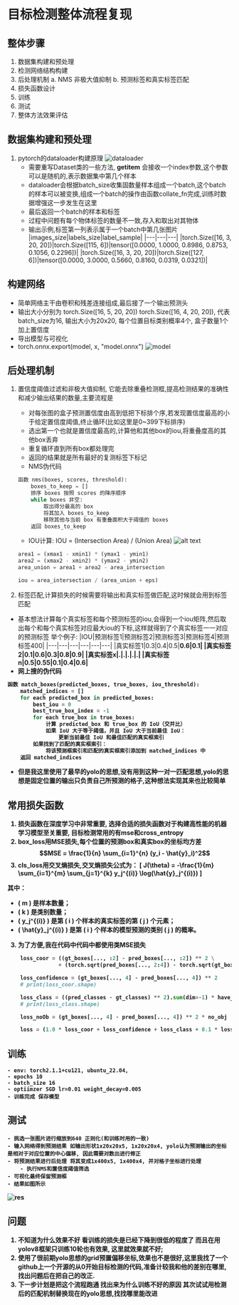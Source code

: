 # 目标检测整体流程复现
## 整体步骤
1. 数据集构建和预处理
2. 检测网络结构构建
3. 后处理机制
    a. NMS 非极大值抑制
    b. 预测标签和真实标签匹配
4. 损失函数设计
5. 训练
6. 测试
7. 整体方法效果评估
## 数据集构建和预处理
1. pytorch的dataloader构建原理
![dataloader](./imgs/20200414143857354.png)
    - 需要重写Dataset类的一些方法, __getitem__ 会接收一个index参数,这个参数可以是随机的,表示数据集中第几个样本
    - dataloader会根据batch_size收集固数量样本组成一个batch,这个batch的样本可以被变换,组成一个batch的操作由函数collate_fn完成,训练时数据增强这一步发生在这里
    - 最后返回一个batch的样本和标签
    - 过程中问题有每个物体标签的数量不一致,存入和取出对其物体
    - 输出示例,标签第一列表示属于一个batch中第几张图片
    |images_size|labels_size|label_sample|
    |---|---|---|
    |torch.Size([16, 3, 20, 20])|torch.Size([115, 6])|tensor([0.0000, 1.0000, 0.8986, 0.8753, 0.1056, 0.2296])|
    |torch.Size([16, 3, 20, 20])|torch.Size([127, 6])|tensor([0.0000, 3.0000, 0.5660, 0.8160, 0.0319, 0.0321])|
## 构建网络
- 简单网络主干由卷积和残差连接组成,最后接了一个输出预测头
- 输出大小分别为 torch.Size([16, 5, 20, 20]) torch.Size([16, 4, 20, 20]), 代表batch_size为16, 输出大小为20x20, 每个位置目标类别概率4个, 盒子数量1个加上置信度
- 导出模型与可视化
- torch.onnx.export(model, x, "model.onnx")
![model](imgs/model.onnx.png)
## 后处理机制
1. 置信度阈值过滤和非极大值抑制, 它能去除重叠检测框,提高检测结果的准确性和减少输出结果的数量,主要流程是
    - 对每张图的盒子预测置信度由高到低把下标排个序,若发现置信度最高的小于给定置信度阈值,终止循环(比如这里是0~399下标排序)
    - 选出第一个也就是置信度最高的,计算他和其他box的iou,将重叠度高的其他box丢弃
    - 重复循环直到所有box都处理完
    - 返回的结果就是所有最好的复测标签下标记
    - NMS伪代码
    ```python
    函数 nms(boxes, scores, threshold):
        boxes_to_keep = []
        排序 boxes 按照 scores 的降序顺序
        while boxes 非空:
            取出得分最高的 box
            将其加入 boxes_to_keep
            移除其他与当前 box 有重叠面积大于阈值的 boxes
        返回 boxes_to_keep
    ```
    - IOU计算: IOU = (Intersection Area) / (Union Area)
    ![alt text](./imgs/iou.png)
    ```python
    area1 = (xmax1 - xmin1) * (ymax1 - ymin1)
    area2 = (xmax2 - xmin2) * (ymax2 - ymin2)
    area_union = area1 + area2 - area_intersection

    iou = area_intersection / (area_union + eps)
    ```

2. 标签匹配,计算损失的时候需要将输出和真实标签做匹配,这时候就会用到标签匹配
- 基本想法计算每个真实标签和每个预测标签的iou,会得到一个iou矩阵,然后取出每个和每个真实标签对应最大iou的下标,这样就得到了个真实标签一一对应的预测标签
举个例子:
    |IOU|预测标签1|预测标签2|预测标签3|预测标签4|预测标签400|
    |---|---|---|---|---|---|
    |真实标签1|0.3|0.4|0.5|<b>0.6|0.1|
    |真实标签2|0.1|0.6|0.3|0.8|<b>0.9|
    |真实标签x|.|.|.|.|.|
    |真实标签n|0.5|0.55|0.1|0.4|<b>0.6|
- 网上搜的伪代码
```python
函数 match_boxes(predicted_boxes, true_boxes, iou_threshold):
    matched_indices = []
    for each predicted_box in predicted_boxes:
        best_iou = 0
        best_true_box_index = -1
        for each true_box in true_boxes:
            计算 predicted_box 和 true_box 的 IoU（交并比）
            如果 IoU 大于等于阈值，并且 IoU 大于当前最佳 IoU：
                更新当前最佳 IoU 和最佳匹配的真实框索引
        如果找到了匹配的真实框索引：
            将该预测框索引和匹配的真实框索引添加到 matched_indices 中
    返回 matched_indices
```
- 但是我这里使用了最早的yolo的思想,没有用到这种一对一匹配思想,yolo的思想是固定位置的输出只负责自己所预测的格子,这种想法实现其来也比较简单
## 常用损失函数
1. 损失函数在深度学习中非常重要, 选择合适的损失函数对于构建高性能的机器学习模型至关重要, 目标检测常用的有mse和cross_entropy
2. box_loss用MSE损失,每个位置的预测box和真实box的坐标均方差
$$MSE = \frac{1}{n} \sum_{i=1}^{n} (y_i - \hat{y}_i)^2$$
3. cls_loss用交叉熵损失,交叉熵损失公式为：
\[ J(\theta) = -\frac{1}{m} \sum_{i=1}^{m} \sum_{j=1}^{k} y_j^{(i)} \log(\hat{y}_j^{(i)}) \]

其中：
- \( m \) 是样本数量；
- \( k \) 是类别数量；
- \( y_j^{(i)} \) 是第 \( i \) 个样本的真实标签的第 \( j \) 个元素；
- \( \hat{y}_j^{(i)} \) 是第 \( i \) 个样本的模型预测的类别 \( j \) 的概率。
3. 为了方便,我在代码中代码中都使用类MSE损失
```python
    loss_coor = ((gt_boxes[..., :2] - pred_boxes[..., :2]) ** 2 \
                + (torch.sqrt(pred_boxes[..., 2:4]) - torch.sqrt(gt_boxes[..., 2:4])) ** 2).sum(dim=-1)

    loss_confidence = (gt_boxes[..., 4] - pred_boxes[..., 4]) ** 2
    # print(loss_coor.shape)

    loss_class = ((pred_classes - gt_classes) ** 2).sum(dim=-1) * have_obg
    # print(loss_class.shape)

    loss_noOb = (gt_boxes[..., 4] - pred_boxes[..., 4]) ** 2 * no_obj

    loss = (1.0 * loss_coor + loss_confidence + loss_class + 0.1 * loss_noOb).mean()

```
## 训练
    - env: torch2.1.1+cu121, ubuntu_22.04, 
    - epochs 10
    - batch_size 16
    - optiimzer SGD lr=0.01 weight_decay=0.005
    - 训练完成 保存模型
## 测试
    - 挑选一张图片进行缩放到640 正则化(和训练时用的一致)
    - 输入网络得到预测结果 如输出形状1x20x20x5, 1x20x20x4, yolo认为预测输出的坐标是相对于对应位置的中心偏移, 因此需要对数出进行修正
    - 将预测结果进行后处理 将其变成1x400x5, 1x400x4, 并对格子坐标进行处理
        - 执行NMS和置信度阈值筛选
    - 可视化最终保留预测框
    - 结果如图所示 
![res](./imgs/test.jpg)


## 问题 
1. 不知道为什么效果不好 看训练的损失是已经下降到很低的程度了 而且在用yolov8框架只训练10轮也有效果, 这里就效果就不好;
2. 使用了很前期yolo思想的grid预置偏移坐标,效果也不是很好,这里我找了一个github上一个开源的从0开始目标检测的代码,准备计较我和他的差别在哪里,找出问题后在把自己的改正.
3. 下一步计划是把这个流程跑通 找出来为什么训练不好的原因 其次试试用检测后的匹配机制替换现在的yolo思想,找找哪里能改进